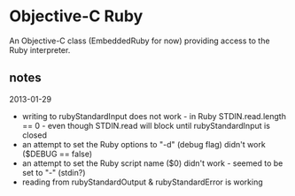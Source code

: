 Objective-C Ruby
================
An Objective-C class (EmbeddedRuby for now) providing access to the Ruby interpreter.

notes
--------------
2013-01-29
* writing to rubyStandardInput does not work - in Ruby STDIN.read.length == 0 - even though STDIN.read will block 
until rubyStandardInput is closed
* an attempt to set the Ruby options to "-d" (debug flag) didn't work ($DEBUG == false)
* an attempt to set the Ruby script name ($0) didn't work - seemed to be set to "-" (stdin?)
* reading from rubyStandardOutput & rubyStandardError is working

